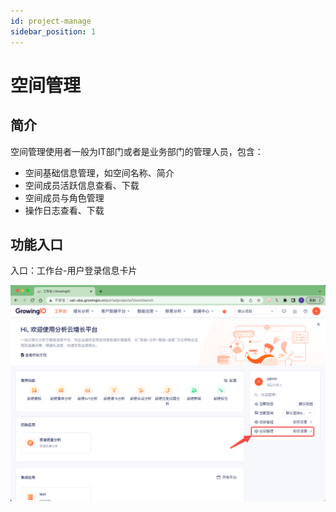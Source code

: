 ```yaml
---
id: project-manage
sidebar_position: 1
---
```


# 空间管理

## 简介[](#jian-jie)

空间管理使用者一般为IT部门或者是业务部门的管理人员，包含：

* 空间基础信息管理，如空间名称、简介
* 空间成员活跃信息查看、下载
* 空间成员与角色管理
* 操作日志查看、下载

## 功能入口[](#gong-neng-shuo-ming)

入口：工作台-用户登录信息卡片

![图 1](/img/gongzuotaikongjianguanlirukou_README.png)  
